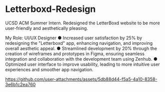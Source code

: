 # Letterboxd-Redesign

UCSD ACM Summer Intern. Redesigned the LetterBoxd website to be more user-friendly and aesthetically pleasing.

My Role: UI/UX Designer 
● Increased user satisfaction by 25% by redesigning the "Letterboxd" app, enhancing navigation, and improving overall aesthetic 
appeal. 
● Streamlined development by 20% through the creation of wireframes and prototypes in Figma, ensuring seamless integration 
and collaboration with the development team using Zenhub. 
● Optimized user interface to improve usability, leading to more intuitive user experiences and smoother app navigation.

https://github.com/user-attachments/assets/5db88d44-f5a5-4a10-8358-3e6b1c2ea760

